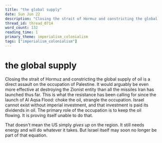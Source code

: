 ```yaml
---
title: "the global supply"
date: Sun Jun 22
description: "Closing the strait of Hormuz and constricting the global supply of oil is a direct assault on the occupation of Palestine."
thread_id: thread_0714
word_count: 132
reading_time: 1
primary_theme: imperialism_colonialism
tags: ["imperialism_colonialism"]
---
```


# the global supply

Closing the strait of Hormuz and constricting the global supply of oil is a direct assault on the occupation of Palestine. It would arguably be even more effective at destroying the Zionist entity than all the missiles Iran has launched thus far. This is what the resistance has been calling for since the launch of Al Aqsa Flood: choke the oil, strangle the occupation. Israel cannot exist without imperial investment, and that investment is paid its dividends in oil. The primary role of the occupation is to keep the oil flowing. It is proving itself unable to do that.

That doesn't mean the US simply *gives up* on the region. It still needs energy and will do whatever it takes. But Israel itself may soon no longer be part of that equation.